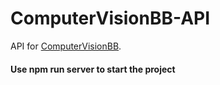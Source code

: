 # ComputerVisionBB-API
API for [ComputerVisionBB](https://github.com/alexeyyevtushok/ComputerVisionBB).

#### Use npm run server to start the project
